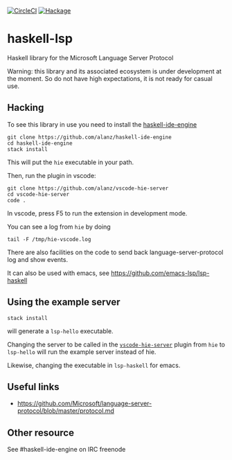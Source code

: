 [![CircleCI](https://img.shields.io/circleci/project/github/alanz/haskell-lsp.svg)](https://circleci.com/gh/alanz/haskell-lsp)
[![Hackage](https://img.shields.io/hackage/v/haskell-lsp.svg)](https://hackage.haskell.org/package/haskell-lsp)

# haskell-lsp
Haskell library for the Microsoft Language Server Protocol

Warning: this library and its associated ecosystem is under development at the
moment. So do not have high expectations, it is not ready for casual use.

## Hacking

To see this library in use you need to install the [haskell-ide-engine](https://github.com/alanz/haskell-ide-engine/)

    git clone https://github.com/alanz/haskell-ide-engine
    cd haskell-ide-engine
    stack install

This will put the `hie` executable in your path.

Then, run the plugin in vscode:

    git clone https://github.com/alanz/vscode-hie-server
    cd vscode-hie-server
    code .

In vscode, press F5 to run the extension in development mode.

You can see a log from `hie` by doing

    tail -F /tmp/hie-vscode.log

There are also facilities on the code to send back language-server-protocol log
and show events.

It can also be used with emacs, see https://github.com/emacs-lsp/lsp-haskell

## Using the example server

    stack install

will generate a `lsp-hello` executable.

Changing the server to be called in the [`vscode-hie-server`](https://github.com/alanz/vscode-hie-server/blob/master/hie-vscode.sh#L21) plugin from `hie` to
`lsp-hello` will run the example server instead of hie.

Likewise, changing the executable in `lsp-haskell` for emacs.

## Useful links

- https://github.com/Microsoft/language-server-protocol/blob/master/protocol.md

## Other resource

See #haskell-ide-engine on IRC freenode

